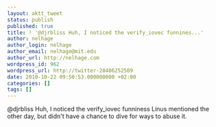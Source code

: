```yaml
---
layout: aktt_tweet
status: publish
published: true
title: ! '@djrbliss Huh, I noticed the verify_iovec funnines...'
author: nelhage
author_login: nelhage
author_email: nelhage@mit.edu
author_url: http://nelhage.com
wordpress_id: 962
wordpress_url: http://twitter-28406252509
date: 2010-10-22 09:50:53.000000000 +02:00
categories: []
tags: []
---
```

@djrbliss Huh, I noticed the verify_iovec funniness Linus mentioned  the other day, but didn't have a chance to dive for ways to abuse it.

